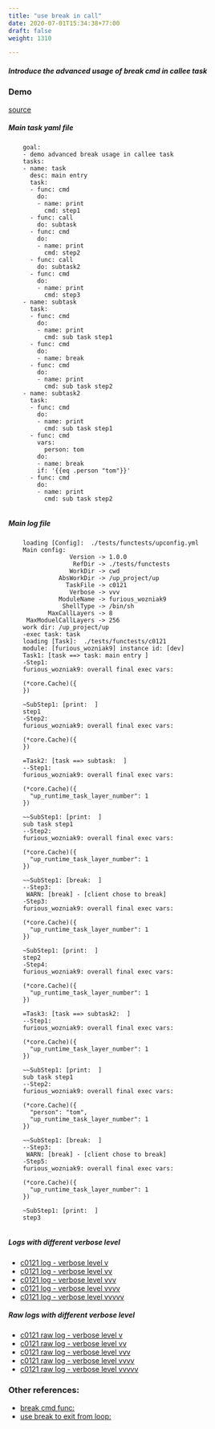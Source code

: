 ```yaml
---
title: "use break in call"
date: 2020-07-01T15:34:38+77:00
draft: false
weight: 1310

---
```


##### Introduce the advanced usage of break cmd in callee task


### Demo








[source](https://github.com/upcmd/up/blob/master/tests/functests/c0121.yml)

##### Main task yaml file
```
    goal:
    - demo advanced break usage in callee task
    tasks:
    - name: task
      desc: main entry
      task:
      - func: cmd
        do:
        - name: print
          cmd: step1
      - func: call
        do: subtask
      - func: cmd
        do:
        - name: print
          cmd: step2
      - func: call
        do: subtask2
      - func: cmd
        do:
        - name: print
          cmd: step3
    - name: subtask
      task:
      - func: cmd
        do:
        - name: print
          cmd: sub task step1
      - func: cmd
        do:
        - name: break
      - func: cmd
        do:
        - name: print
          cmd: sub task step2
    - name: subtask2
      task:
      - func: cmd
        do:
        - name: print
          cmd: sub task step1
      - func: cmd
        vars:
          person: tom
        do:
        - name: break
        if: '{{eq .person "tom"}}'
      - func: cmd
        do:
        - name: print
          cmd: sub task step2
    
```
##### Main log file
```
    loading [Config]:  ./tests/functests/upconfig.yml
    Main config:
                 Version -> 1.0.0
                  RefDir -> ./tests/functests
                 WorkDir -> cwd
              AbsWorkDir -> /up_project/up
                TaskFile -> c0121
                 Verbose -> vvv
              ModuleName -> furious_wozniak9
               ShellType -> /bin/sh
           MaxCallLayers -> 8
     MaxModuelCallLayers -> 256
    work dir: /up_project/up
    -exec task: task
    loading [Task]:  ./tests/functests/c0121
    module: [furious_wozniak9] instance id: [dev]
    Task1: [task ==> task: main entry ]
    -Step1:
    furious_wozniak9: overall final exec vars:
    
    (*core.Cache)({
    })
    
    ~SubStep1: [print:  ]
    step1
    -Step2:
    furious_wozniak9: overall final exec vars:
    
    (*core.Cache)({
    })
    
    =Task2: [task ==> subtask:  ]
    --Step1:
    furious_wozniak9: overall final exec vars:
    
    (*core.Cache)({
      "up_runtime_task_layer_number": 1
    })
    
    ~~SubStep1: [print:  ]
    sub task step1
    --Step2:
    furious_wozniak9: overall final exec vars:
    
    (*core.Cache)({
      "up_runtime_task_layer_number": 1
    })
    
    ~~SubStep1: [break:  ]
    --Step3:
     WARN: [break] - [client chose to break]
    -Step3:
    furious_wozniak9: overall final exec vars:
    
    (*core.Cache)({
      "up_runtime_task_layer_number": 1
    })
    
    ~SubStep1: [print:  ]
    step2
    -Step4:
    furious_wozniak9: overall final exec vars:
    
    (*core.Cache)({
      "up_runtime_task_layer_number": 1
    })
    
    =Task3: [task ==> subtask2:  ]
    --Step1:
    furious_wozniak9: overall final exec vars:
    
    (*core.Cache)({
      "up_runtime_task_layer_number": 1
    })
    
    ~~SubStep1: [print:  ]
    sub task step1
    --Step2:
    furious_wozniak9: overall final exec vars:
    
    (*core.Cache)({
      "person": "tom",
      "up_runtime_task_layer_number": 1
    })
    
    ~~SubStep1: [break:  ]
    --Step3:
     WARN: [break] - [client chose to break]
    -Step5:
    furious_wozniak9: overall final exec vars:
    
    (*core.Cache)({
      "up_runtime_task_layer_number": 1
    })
    
    ~SubStep1: [print:  ]
    step3
    
```


##### Logs with different verbose level
* [c0121 log - verbose level v](../../logs/c0121_v)
* [c0121 log - verbose level vv](../../logs/c0121_vv)
* [c0121 log - verbose level vvv](../../logs/c0121_vvvv)
* [c0121 log - verbose level vvvv](../../logs/c0121_vvvv)
* [c0121 log - verbose level vvvvv](../../logs/c0121_vvvvv)

##### Raw logs with different verbose level
* [c0121 raw log - verbose level v](../../reflogs/c0121_v.log)
* [c0121 raw log - verbose level vv](../../reflogs/c0121_vv.log)
* [c0121 raw log - verbose level vvv](../../reflogs/c0121_vvv.log)
* [c0121 raw log - verbose level vvvv](../../reflogs/c0121_vvvv.log)
* [c0121 raw log - verbose level vvvvv](../../reflogs/c0121_vvvvv.log)








### Other references:
* [break cmd func:](../../cmd-func/c0120)
* [use break to exit from loop:](../../loop/c0125)
